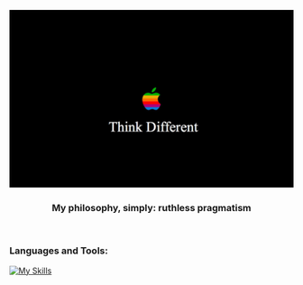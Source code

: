 ![My Profile Picture](/Think-Different.jpg)

<h3 align="center">My philosophy, simply: ruthless pragmatism </h3><br/>


### Languages and Tools:

[![My Skills](https://skillicons.dev/icons?i=js,nodejs,html,css,vitest,vite,nextjs,py,figma,aws,postgres,rails,postman,ruby,notion,linux,kubernetes,jquery,jest,go,powershell,express,react,ts)](https://skillicons.dev)
